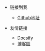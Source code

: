 [comment]: <> (<!-- _navbar.md 顶部导航栏-->)

* 链接到我
  * [Github地址](https://github.com/wulilh)

* 友情链接
  * [Docsify](https://docsify.js.org/#/)
  * [博客园](https://www.cnblogs.com/)